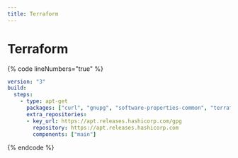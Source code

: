 ```yaml
---
title: Terraform
---
```

# Terraform

{% code lineNumbers="true" %}
```yaml
version: "3"
build:
  steps:
    - type: apt-get
      packages: ["curl", "gnupg", "software-properties-common", "terraform"]
      extra_repositories:
      - key_url: https://apt.releases.hashicorp.com/gpg
        repository: https://apt.releases.hashicorp.com
        components: ["main"]
```
{% endcode %}
